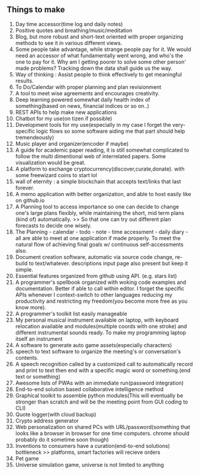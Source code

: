 ## Things to make
1. Day time accessor(time log and daily notes)
2. Positive quotes and breathing/music/meditation
3. Blog, but more robust and short-text oriented with proper organizing methods to see it in various different views.
4. Some people take advantage, while strange people pay for it. We would need an accessor of what fundamentally went wrong, and who's the one to pay for it. Why am I getting poorer to solve some other person' made problems? Tracking down the data shall guide us the way.
5. Way of thinking : Assist people to think effectively to get meaningful results.
6. To Do/Calendar with proper planning and plan revisionment
7. A tool to meet wise agreements and encourages creativity.
8. Deep learning powered somewhat daily health index of something(based on news, financial indices or so on..)
9. REST APIs to help make new applications
10. Chatbot for my use(on tizen if possible)
11. Development tools for my use(especially in my case I forget the very-specific logic flows so some software aiding me that part should help tremendeously)
12. Music player and organizer(encoder if maybe)
13. A guide for academic paper reading, it is still somewhat complicated to follow the multi dimentional web of interrelated papers. Some visualization would be great.
14. A platform to exchange cryptocurrency(discover,curate,donate). with some freewizard coins to start lol
15. wall of eternity : a simple blockchain that accepts text/links that last forever.
16. A memo application with better organization, and able to host easily like on github.io
17. A Planning tool to access importance so one can decide to change one's large plans flexibly, while maintaining the short, mid term plans (kind of) automatically. >> So that one can try out different plan forecasts to decide one wisely.
18. The Planning - calendar - todo - note - time accessment - daily diary - all are able to meet at one application if made properly. To meet the natural flow of achieving final goals w/ continuous self-accessments also.
19. Document creation software, automatic via source code change, re-build to text/whatever. descriptions input page also present but keep it simple.
20. Essential features organized from github using API. (e.g. stars list)
21. A programmer's spellbook organized with woking code examples and documentation. Better if able to call within editor. I forget the specific APIs whenever I context-switch to other languages reducing my productivity and restricting my freedom(you become more free as you know more).
22. A programmer's toolkit list easily manageable
23. My personal musical instrument available on laptop, with keyboard relocation available and modules(multiple coords with one stroke) and different instrumental sounds ready. To make my programming laptop itself an instrument
24. A software to generate auto game assets(especially characters)
25. speech to text software to organize the meeting's or conversation's contents.
26. A speech recognition called by a customized call to automatically record and print to text then end with a specific magic word or something.(end text or something)
27. Awesome lists of PWAs with an immediate run(password integration)
28. End-to-end solution based collaborative intelligence method
29. Graphical toolkit to assemble python modules(This will eventually be stronger than scratch and will be the meeting point from GUI coding to CLI)
30. Quote logger(with cloud backup)
31. Crypto address generator
32. Web personalization on shared PCs with URL/password(something that looks like a browser in browser for one time computers. chrome should probably do it sometime soon though)
33. Inventions to consumers have a curation(end-to-end solutions) bottleneck >> platforms, smart factories will recieve orders
34. Pet game
35. Universe simulation game, universe is not limited to anything
